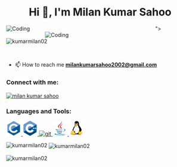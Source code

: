 <h1 align="center">Hi 👋, I'm Milan Kumar Sahoo</h1>
<img align="left" alt="Coding" width="400" src="<img align="right" alt="Coding" width="400" src="https://media2.giphy.com/media/aEwLTJvYxwo1L09oyP/giphy.gif?cid=ecf05e474snz0f45q4p1envkjg35h561897kphqt4w9anagy&rid=giphy.gif&ct=g">">

<img align="right" alt="Coding" width="400" src="https://media2.giphy.com/media/aEwLTJvYxwo1L09oyP/giphy.gif?cid=ecf05e474snz0f45q4p1envkjg35h561897kphqt4w9anagy&rid=giphy.gif&ct=g">

<p align="left"> <img src="https://komarev.com/ghpvc/?username=kumarmilan02&label=Profile%20views&color=0e75b6&style=flat" alt="kumarmilan02" /> </p>

<p align="left"> <a href="https://twitter.com/" target="blank"><img src="https://img.shields.io/twitter/follow/?logo=twitter&style=for-the-badge" alt="" /></a> </p>

- 📫 How to reach me **milankumarsahoo2002@gmail.com**

<h3 align="left">Connect with me:</h3>
<p align="left">
<a href="https://linkedin.com/in/milan kumar sahoo" target="blank"><img align="center" src="https://raw.githubusercontent.com/rahuldkjain/github-profile-readme-generator/master/src/images/icons/Social/linked-in-alt.svg" alt="milan kumar sahoo" height="30" width="40" /></a>
</p>

<h3 align="left">Languages and Tools:</h3>
<p align="left"> <a href="https://www.cprogramming.com/" target="_blank" rel="noreferrer"> <img src="https://raw.githubusercontent.com/devicons/devicon/master/icons/c/c-original.svg" alt="c" width="40" height="40"/> </a> <a href="https://www.w3schools.com/cpp/" target="_blank" rel="noreferrer"> <img src="https://raw.githubusercontent.com/devicons/devicon/master/icons/cplusplus/cplusplus-original.svg" alt="cplusplus" width="40" height="40"/> </a> <a href="https://git-scm.com/" target="_blank" rel="noreferrer"> <img src="https://www.vectorlogo.zone/logos/git-scm/git-scm-icon.svg" alt="git" width="40" height="40"/> </a> <a href="https://www.java.com" target="_blank" rel="noreferrer"> <img src="https://raw.githubusercontent.com/devicons/devicon/master/icons/java/java-original.svg" alt="java" width="40" height="40"/> </a> <a href="https://www.linux.org/" target="_blank" rel="noreferrer"> <img src="https://raw.githubusercontent.com/devicons/devicon/master/icons/linux/linux-original.svg" alt="linux" width="40" height="40"/> </a> </p>

<p><img align="left" src="https://github-readme-stats.vercel.app/api/top-langs?username=kumarmilan02&show_icons=true&locale=en&layout=compact" alt="kumarmilan02" /></p>

<p>&nbsp;<img align="center" src="https://github-readme-stats.vercel.app/api?username=kumarmilan02&show_icons=true&locale=en" alt="kumarmilan02" /></p>

<p><img align="center" src="https://github-readme-streak-stats.herokuapp.com/?user=kumarmilan02&" alt="kumarmilan02" /></p>
